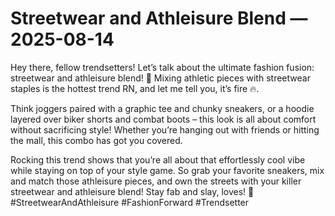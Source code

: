 # Streetwear and Athleisure Blend — 2025-08-14

Hey there, fellow trendsetters! Let’s talk about the ultimate fashion fusion: streetwear and athleisure blend! 🌟 Mixing athletic pieces with streetwear staples is the hottest trend RN, and let me tell you, it’s fire 🔥.

Think joggers paired with a graphic tee and chunky sneakers, or a hoodie layered over biker shorts and combat boots – this look is all about comfort without sacrificing style! Whether you’re hanging out with friends or hitting the mall, this combo has got you covered.

Rocking this trend shows that you’re all about that effortlessly cool vibe while staying on top of your style game. So grab your favorite sneakers, mix and match those athleisure pieces, and own the streets with your killer streetwear and athleisure blend! Stay fab and slay, loves! 💜 #StreetwearAndAthleisure #FashionForward #Trendsetter